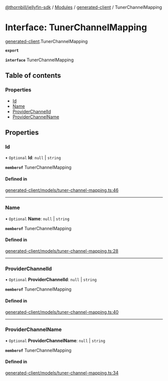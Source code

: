 [@thornbill/jellyfin-sdk](../README.md) / [Modules](../modules.md) / [generated-client](../modules/generated_client.md) / TunerChannelMapping

# Interface: TunerChannelMapping

[generated-client](../modules/generated_client.md).TunerChannelMapping

**`export`**

**`interface`** TunerChannelMapping

## Table of contents

### Properties

- [Id](generated_client.TunerChannelMapping.md#id)
- [Name](generated_client.TunerChannelMapping.md#name)
- [ProviderChannelId](generated_client.TunerChannelMapping.md#providerchannelid)
- [ProviderChannelName](generated_client.TunerChannelMapping.md#providerchannelname)

## Properties

### Id

• `Optional` **Id**: ``null`` \| `string`

**`memberof`** TunerChannelMapping

#### Defined in

[generated-client/models/tuner-channel-mapping.ts:46](https://github.com/thornbill/jellyfin-sdk-typescript/blob/21a118e/src/generated-client/models/tuner-channel-mapping.ts#L46)

___

### Name

• `Optional` **Name**: ``null`` \| `string`

**`memberof`** TunerChannelMapping

#### Defined in

[generated-client/models/tuner-channel-mapping.ts:28](https://github.com/thornbill/jellyfin-sdk-typescript/blob/21a118e/src/generated-client/models/tuner-channel-mapping.ts#L28)

___

### ProviderChannelId

• `Optional` **ProviderChannelId**: ``null`` \| `string`

**`memberof`** TunerChannelMapping

#### Defined in

[generated-client/models/tuner-channel-mapping.ts:40](https://github.com/thornbill/jellyfin-sdk-typescript/blob/21a118e/src/generated-client/models/tuner-channel-mapping.ts#L40)

___

### ProviderChannelName

• `Optional` **ProviderChannelName**: ``null`` \| `string`

**`memberof`** TunerChannelMapping

#### Defined in

[generated-client/models/tuner-channel-mapping.ts:34](https://github.com/thornbill/jellyfin-sdk-typescript/blob/21a118e/src/generated-client/models/tuner-channel-mapping.ts#L34)
